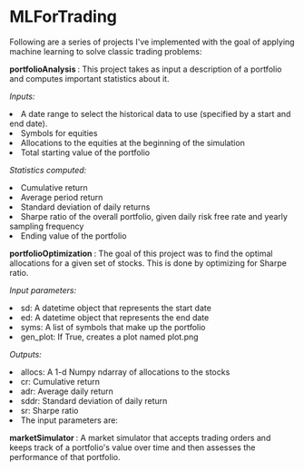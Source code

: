 # MLForTrading

Following are a series of projects I've implemented with the goal of applying machine learning to solve classic trading problems: 

<b> portfolioAnalysis </b>: This project takes as input a description of a portfolio and computes important statistics about it.

<i>Inputs:</i>
<li> A date range to select the historical data to use (specified by a start and end date). </li> 
<li> Symbols for equities</li>
<li> Allocations to the equities at the beginning of the simulation </li>
<li> Total starting value of the portfolio </li>

<i>Statistics computed:</i>
<li>Cumulative return</li>
<li>Average period return</li>
<li>Standard deviation of daily returns</li>
<li>Sharpe ratio of the overall portfolio, given daily risk free rate and yearly sampling frequency </li>
<li>Ending value of the portfolio</li>

<b> portfolioOptimization </b>: The goal of this project was to find the optimal allocations for a given set of stocks. This is done by optimizing for Sharpe ratio.

<i> Input parameters: </i>
<li>sd: A datetime object that represents the start date</li>
<li>ed: A datetime object that represents the end date</li>
<li>syms: A list of symbols that make up the portfolio</li>
<li>gen_plot: If True, creates a plot named plot.png</li>

<i> Outputs: </i>
<li>allocs: A 1-d Numpy ndarray of allocations to the stocks</li>
<li>cr: Cumulative return</li>
<li>adr: Average daily return</li>
<li>sddr: Standard deviation of daily return</li>
<li>sr: Sharpe ratio</li>
<li>The input parameters are:</li>

<b> marketSimulator </b>: A market simulator that accepts trading orders and keeps track of a portfolio's value over time and then assesses the performance of that portfolio.



